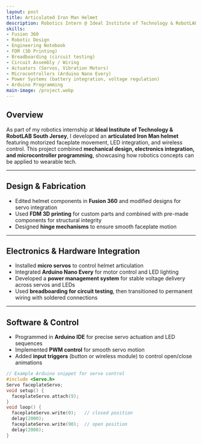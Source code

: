 ```yaml
---
layout: post
title: Articulated Iron Man Helmet
description: Robotics Intern @ Ideal Institute of Technology & RobotLAB South Jersey
skills: 
- Fusion 360
- Robotic Design
- Engineering Notebook
- FDM (3D Printing)
- Breadboarding (circuit testing)
- Circuit Assembly / Wiring
- Actuators (Servos, Vibration Motors)
- Microcontrollers (Arduino Nano Every)
- Power Systems (battery integration, voltage regulation)
- Arduino Programming
main-image: /project.webp
---
```


## Overview  
As part of my robotics internship at **Ideal Institute of Technology & RobotLAB South Jersey**, I developed an **articulated Iron Man helmet** featuring motorized faceplate movement, LED integration, and wireless control. This project combined **mechanical design, electronics integration, and microcontroller programming**, showcasing how robotics concepts can be applied to wearable tech.

---

## Design & Fabrication  
- Edited helmet components in **Fusion 360** and modified designs for servo integration  
- Used **FDM 3D printing** for custom parts and combined with pre-made components for structural integrity  
- Designed **hinge mechanisms** to ensure smooth faceplate motion  

---

## Electronics & Hardware Integration  
- Installed **micro servos** to control helmet articulation  
- Integrated **Arduino Nano Every** for motor control and LED lighting  
- Developed a **power management system** for stable voltage delivery across servos and LEDs  
- Used **breadboarding for circuit testing**, then transitioned to permanent wiring with soldered connections  


---

## Software & Control  
- Programmed in **Arduino IDE** for precise servo actuation and LED sequences  
- Implemented **PWM control** for smooth servo motion  
- Added **input triggers** (button or wireless module) to control open/close animations  

```cpp
// Example Arduino snippet for servo control
#include <Servo.h>
Servo faceplateServo;
void setup() {
  faceplateServo.attach(9);
}
void loop() {
  faceplateServo.write(0);   // closed position
  delay(2000);
  faceplateServo.write(90);  // open position
  delay(2000);
}

